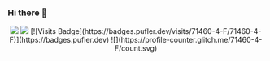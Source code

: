 ### Hi there 👋


<html>
<p align="center">    <img alingn="center" src="https://i0.wp.com/gizmodo.uol.com.br/wp-content/blogs.dir/8/files/2018/09/dino-chrome.gif" />
  <img alingn="center" src="https://c.tenor.com/pPKOYQpTO8AAAAAd/monkey-developer.gif" />
     [![Visits Badge](https://badges.pufler.dev/visits/71460-4-F/71460-4-F)](https://badges.pufler.dev)
   ![](https://profile-counter.glitch.me/71460-4-F/count.svg)
</p>
</html>


<!--
**71460-4-F/71460-4-F** is a ✨ _special_ ✨ repository because its `README.md` (this file) appears on your GitHub profile.

Here are some ideas to get you started:

- 🔭 I’m currently working on ...
- 🌱 I’m currently learning ...
- 👯 I’m looking to collaborate on ...
- 🤔 I’m looking for help with ...
- 💬 Ask me about ...
- 📫 How to reach me: ...
- 😄 Pronouns: ...
- ⚡ Fun fact: ...
-->
